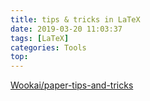 ```yaml
---
title: tips & tricks in LaTeX
date: 2019-03-20 11:03:37
tags: [LaTeX]
categories: Tools
top:
---
```

[Wookai/paper-tips-and-tricks](https://github.com/Wookai/paper-tips-and-tricks)
